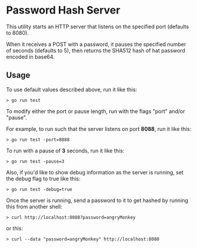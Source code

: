 # Password Hash Server

This utility starts an HTTP server that listens on the specified port (defaults to 8080).

When it receives a POST with a password, it pauses the specified number of seconds (defaults to 5), then returns the SHA512 hash of hat password encoded in base64.

## Usage

To use default values described above, run it like this:
```shell
> go run test
```
To modify either the port or pause length, run with the flags "port" and/or "pause".

For example, to run such that the server listens on port **8088**, run it like this:
```shell
> go run test -port=8088
```
To run with a pause of **3** seconds, run it like this:
```shell
> go run test -pause=3
```

Also, if you'd like to show debug information as the server is running, set the debug flag to true like this:
```shell
> go run test -debug=true
```



Once the server is running, send a password to it to get hashed by running this from another shell:
```shell
> curl http://localhost:8088?password=angryMonkey
```

or this:
```shell
> curl --data "password=angryMonkey" http://localhost:8080
```

